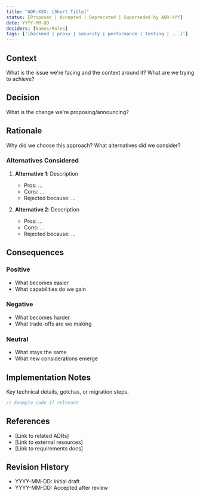 ```yaml
---
title: "ADR-XXX: [Short Title]"
status: [Proposed | Accepted | Deprecated | Superseded by ADR-YYY]
date: YYYY-MM-DD
deciders: [Names/Roles]
tags: ['[backend | proxy | security | performance | testing | ...]']
---
```


## Context

What is the issue we're facing and the context around it? What are we trying to achieve?

## Decision

What is the change we're proposing/announcing?

## Rationale

Why did we choose this approach? What alternatives did we consider?

### Alternatives Considered

1. **Alternative 1**: Description
   - Pros: ...
   - Cons: ...
   - Rejected because: ...

2. **Alternative 2**: Description
   - Pros: ...
   - Cons: ...
   - Rejected because: ...

## Consequences

### Positive

- What becomes easier
- What capabilities do we gain

### Negative

- What becomes harder
- What trade-offs are we making

### Neutral

- What stays the same
- What new considerations emerge

## Implementation Notes

Key technical details, gotchas, or migration steps.

```rust
// Example code if relevant
```

## References

- [Link to related ADRs]
- [Link to external resources]
- [Link to requirements docs]

## Revision History

- YYYY-MM-DD: Initial draft
- YYYY-MM-DD: Accepted after review
